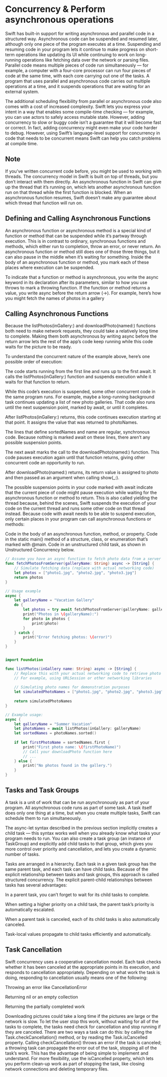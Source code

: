 # Concurrency & Perform asynchronous operations

Swift has built-in support for writing asynchronous and parallel code in a structured way. Asynchronous code can be suspended and resumed later, although only one piece of the program executes at a time. Suspending and resuming code in your program lets it continue to make progress on short-term operations like updating its UI while continuing to work on long-running operations like fetching data over the network or parsing files. Parallel code means multiple pieces of code run simultaneously — for example, a computer with a four-core processor can run four pieces of code at the same time, with each core carrying out one of the tasks. A program that uses parallel and asynchronous code carries out multiple operations at a time, and it suspends operations that are waiting for an external system.

The additional scheduling flexibility from parallel or asynchronous code also comes with a cost of increased complexity. Swift lets you express your intent in a way that enables some compile-time checking — for example, you can use actors to safely access mutable state. However, adding concurrency to slow or buggy code isn’t a guarantee that it will become fast or correct. In fact, adding concurrency might even make your code harder to debug. However, using Swift’s language-level support for concurrency in code that needs to be concurrent means Swift can help you catch problems at compile time.

## Note

If you’ve written concurrent code before, you might be used to working with threads. The concurrency model in Swift is built on top of threads, but you don’t interact with them directly. An asynchronous function in Swift can give up the thread that it’s running on, which lets another asynchronous function run on that thread while the first function is blocked. When an asynchronous function resumes, Swift doesn’t make any guarantee about which thread that function will run on.

## Defining and Calling Asynchronous Functions

An asynchronous function or asynchronous method is a special kind of function or method that can be suspended while it’s partway through execution. This is in contrast to ordinary, synchronous functions and methods, which either run to completion, throw an error, or never return. An asynchronous function or method still does one of those three things, but it can also pause in the middle when it’s waiting for something. Inside the body of an asynchronous function or method, you mark each of these places where execution can be suspended.

To indicate that a function or method is asynchronous, you write the async keyword in its declaration after its parameters, similar to how you use throws to mark a throwing function. If the function or method returns a value, you write async before the return arrow (->). For example, here’s how you might fetch the names of photos in a gallery

## Calling Asynchronous Functions

Because the listPhotos(inGallery:) and downloadPhoto(named:) functions both need to make network requests, they could take a relatively long time to complete. Making them both asynchronous by writing async before the return arrow lets the rest of the app’s code keep running while this code waits for the picture to be ready.

To understand the concurrent nature of the example above, here’s one possible order of execution:

The code starts running from the first line and runs up to the first await. It calls the listPhotos(inGallery:) function and suspends execution while it waits for that function to return.

While this code’s execution is suspended, some other concurrent code in the same program runs. For example, maybe a long-running background task continues updating a list of new photo galleries. That code also runs until the next suspension point, marked by await, or until it completes.

After listPhotos(inGallery:) returns, this code continues execution starting at that point. It assigns the value that was returned to photoNames.

The lines that define sortedNames and name are regular, synchronous code. Because nothing is marked await on these lines, there aren’t any possible suspension points.

The next await marks the call to the downloadPhoto(named:) function. This code pauses execution again until that function returns, giving other concurrent code an opportunity to run.

After downloadPhoto(named:) returns, its return value is assigned to photo and then passed as an argument when calling show(_:).

The possible suspension points in your code marked with await indicate that the current piece of code might pause execution while waiting for the asynchronous function or method to return. This is also called yielding the thread because, behind the scenes, Swift suspends the execution of your code on the current thread and runs some other code on that thread instead. Because code with await needs to be able to suspend execution, only certain places in your program can call asynchronous functions or methods:

Code in the body of an asynchronous function, method, or property.
Code in the static main() method of a structure, class, or enumeration that’s marked with @main.
Code in an unstructured child task, as shown in Unstructured Concurrency below.

```swift
// Assume you have an async function to fetch photo data from a server
func fetchPhotosFromServer(galleryName: String) async -> [String] {
    // Simulate fetching data (replace with actual networking code)
    let photos = ["photo1.jpg", "photo2.jpg", "photo3.jpg"]
    return photos
}

// Usage example
async {
    let galleryName = "Vacation Gallery"
    do {
        let photos = try await fetchPhotosFromServer(galleryName: galleryName)
        print("Photos in \(galleryName):")
        for photo in photos {
            print(photo)
        }
    } catch {
        print("Error fetching photos: \(error)")
    }
}


import Foundation

func listPhotos(inGallery name: String) async -> [String] {
    // Replace this with your actual networking code to retrieve photo names
    // For example, using URLSession or other networking libraries
    
    // Simulating photo names for demonstration purposes
    let simulatedPhotoNames = ["photo1.jpg", "photo2.jpg", "photo3.jpg"]
    
    return simulatedPhotoNames
}

// Example usage:
async {
    let galleryName = "Summer Vacation"
    let photoNames = await listPhotos(inGallery: galleryName)
    let sortedNames = photoNames.sorted()
    
    if let firstPhotoName = sortedNames.first {
        print("First photo name: \(firstPhotoName)")
        // Call your downloadPhoto function here
        // ...
    } else {
        print("No photos found in the gallery.")
    }
}

```

## Tasks and Task Groups

A task is a unit of work that can be run asynchronously as part of your program. All asynchronous code runs as part of some task. A task itself does only one thing at a time, but when you create multiple tasks, Swift can schedule them to run simultaneously.

The async-let syntax described in the previous section implicitly creates a child task — this syntax works well when you already know what tasks your program needs to run. You can also create a task group (an instance of TaskGroup) and explicitly add child tasks to that group, which gives you more control over priority and cancellation, and lets you create a dynamic number of tasks.

Tasks are arranged in a hierarchy. Each task in a given task group has the same parent task, and each task can have child tasks. Because of the explicit relationship between tasks and task groups, this approach is called structured concurrency. The explicit parent-child relationships between tasks has several advantages:

In a parent task, you can’t forget to wait for its child tasks to complete.

When setting a higher priority on a child task, the parent task’s priority is automatically escalated.

When a parent task is canceled, each of its child tasks is also automatically canceled.

Task-local values propagate to child tasks efficiently and automatically.

## Task Cancellation

Swift concurrency uses a cooperative cancellation model. Each task checks whether it has been canceled at the appropriate points in its execution, and responds to cancellation appropriately. Depending on what work the task is doing, responding to cancellation usually means one of the following:

Throwing an error like CancellationError

Returning nil or an empty collection

Returning the partially completed work

Downloading pictures could take a long time if the pictures are large or the network is slow. To let the user stop this work, without waiting for all of the tasks to complete, the tasks need check for cancellation and stop running if they are canceled. There are two ways a task can do this: by calling the Task.checkCancellation() method, or by reading the Task.isCancelled property. Calling checkCancellation() throws an error if the task is canceled; a throwing task can propagate the error out of the task, stopping all of the task’s work. This has the advantage of being simple to implement and understand. For more flexibility, use the isCancelled property, which lets you perform clean-up work as part of stopping the task, like closing network connections and deleting temporary files.

